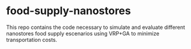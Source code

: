 # food-supply-nanostores
This repo contains the code necessary to simulate and evaluate different nanostores food supply escenarios using VRP+GA to minimize transportation costs.
